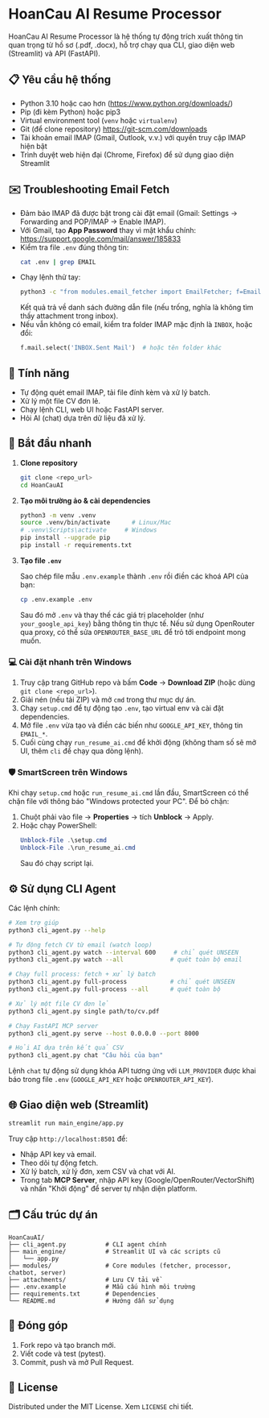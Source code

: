 # HoanCau AI Resume Processor

HoanCau AI Resume Processor là hệ thống tự động trích xuất thông tin quan trọng từ hồ sơ (.pdf, .docx), hỗ trợ chạy qua CLI, giao diện web (Streamlit) và API (FastAPI).

## 📋 Yêu cầu hệ thống

- Python 3.10 hoặc cao hơn (https://www.python.org/downloads/)
- Pip (đi kèm Python) hoặc pip3
- Virtual environment tool (`venv` hoặc `virtualenv`)
- Git (để clone repository) https://git-scm.com/downloads
- Tài khoản email IMAP (Gmail, Outlook, v.v.) với quyền truy cập IMAP hiện bật
- Trình duyệt web hiện đại (Chrome, Firefox) để sử dụng giao diện Streamlit

## ✉️ Troubleshooting Email Fetch

- Đảm bảo IMAP đã được bật trong cài đặt email (Gmail: Settings → Forwarding and POP/IMAP → Enable IMAP).
- Với Gmail, tạo **App Password** thay vì mật khẩu chính: https://support.google.com/mail/answer/185833
- Kiểm tra file `.env` đúng thông tin:
  ```bash
  cat .env | grep EMAIL
  ```
- Chạy lệnh thử tay:
  ```bash
  python3 -c "from modules.email_fetcher import EmailFetcher; f=EmailFetcher(); f.connect(); print(f.fetch_cv_attachments())"
  ```
  Kết quả trả về danh sách đường dẫn file (nếu trống, nghĩa là không tìm thấy attachment trong inbox).
- Nếu vẫn không có email, kiểm tra folder IMAP mặc định là `INBOX`, hoặc đổi:
  ```python
  f.mail.select('INBOX.Sent Mail')  # hoặc tên folder khác
  ```

## 🌟 Tính năng

- Tự động quét email IMAP, tải file đính kèm và xử lý batch.
- Xử lý một file CV đơn lẻ.
- Chạy lệnh CLI, web UI hoặc FastAPI server.
- Hỏi AI (chat) dựa trên dữ liệu đã xử lý.

## 🚀 Bắt đầu nhanh

1. **Clone repository**

   ```bash
   git clone <repo_url>
   cd HoanCauAI
   ```

2. **Tạo môi trường ảo & cài dependencies**

   ```bash
   python3 -m venv .venv
   source .venv/bin/activate      # Linux/Mac
   # .venv\Scripts\activate     # Windows
   pip install --upgrade pip
   pip install -r requirements.txt
   ```

3. **Tạo file `.env`**

   Sao chép file mẫu `.env.example` thành `.env` rồi điền các khoá API của bạn:
   ```bash
   cp .env.example .env
   ```
   Sau đó mở `.env` và thay thế các giá trị placeholder (như `your_google_api_key`)
   bằng thông tin thực tế. Nếu sử dụng OpenRouter qua proxy, có thể sửa
   `OPENROUTER_BASE_URL` để trỏ tới endpoint mong muốn.

### 💻 Cài đặt nhanh trên Windows

1. Truy cập trang GitHub repo và bấm **Code** → **Download ZIP** (hoặc dùng
   `git clone <repo_url>`).
2. Giải nén (nếu tải ZIP) và mở `cmd` trong thư mục dự án.
3. Chạy `setup.cmd` để tự động tạo `.env`, tạo virtual env và cài đặt
   dependencies.
4. Mở file `.env` vừa tạo và điền các biến như `GOOGLE_API_KEY`, thông tin
   `EMAIL_*`.
5. Cuối cùng chạy `run_resume_ai.cmd` để khởi động (không tham số sẽ mở UI,
   thêm `cli` để chạy qua dòng lệnh).

### 🛡️ SmartScreen trên Windows

Khi chạy `setup.cmd` hoặc `run_resume_ai.cmd` lần đầu, SmartScreen có thể chặn file với thông báo "Windows protected your PC". Để bỏ chặn:

1. Chuột phải vào file → **Properties** → tích **Unblock** → Apply.
2. Hoặc chạy PowerShell:
   ```powershell
   Unblock-File .\setup.cmd
   Unblock-File .\run_resume_ai.cmd
   ```
   Sau đó chạy script lại.

## ⚙️ Sử dụng CLI Agent

Các lệnh chính:

```bash
# Xem trợ giúp
python3 cli_agent.py --help

# Tự động fetch CV từ email (watch loop)
python3 cli_agent.py watch --interval 600     # chỉ quét UNSEEN
python3 cli_agent.py watch --all             # quét toàn bộ email

# Chạy full process: fetch + xử lý batch
python3 cli_agent.py full-process            # chỉ quét UNSEEN
python3 cli_agent.py full-process --all      # quét toàn bộ

# Xử lý một file CV đơn lẻ
python3 cli_agent.py single path/to/cv.pdf

# Chạy FastAPI MCP server
python3 cli_agent.py serve --host 0.0.0.0 --port 8000

# Hỏi AI dựa trên kết quả CSV
python3 cli_agent.py chat "Câu hỏi của bạn"
```
Lệnh `chat` tự động sử dụng khóa API tương ứng với `LLM_PROVIDER`
được khai báo trong file `.env` (`GOOGLE_API_KEY` hoặc `OPENROUTER_API_KEY`).

## 🌐 Giao diện web (Streamlit)

```bash
streamlit run main_engine/app.py
```
Truy cập `http://localhost:8501` để:
- Nhập API key và email.
- Theo dõi tự động fetch.
- Xử lý batch, xử lý đơn, xem CSV và chat với AI.
- Trong tab **MCP Server**, nhập API key (Google/OpenRouter/VectorShift) và nhấn
  "Khởi động" để server tự nhận diện platform.

## 🗂️ Cấu trúc dự án

```
HoanCauAI/
├── cli_agent.py           # CLI agent chính
├── main_engine/           # Streamlit UI và các scripts cũ
│   └── app.py
├── modules/               # Core modules (fetcher, processor, chatbot, server)
├── attachments/           # Lưu CV tải về
├── .env.example           # Mẫu cấu hình môi trường
├── requirements.txt       # Dependencies
└── README.md              # Hướng dẫn sử dụng
```

## 🤝 Đóng góp

1. Fork repo và tạo branch mới.
2. Viết code và test (pytest).
3. Commit, push và mở Pull Request.

## 📜 License

Distributed under the MIT License. Xem `LICENSE` chi tiết.
